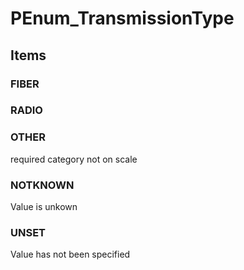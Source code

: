 # PEnum_TransmissionType
<!-- end of short definition -->

## Items

### FIBER


### RADIO


### OTHER
required category not on scale

### NOTKNOWN
Value is unkown

### UNSET
Value has not been specified
